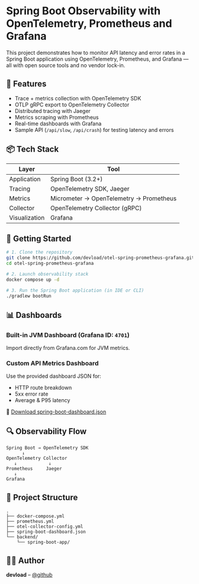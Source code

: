 # Spring Boot Observability with OpenTelemetry, Prometheus and Grafana

This project demonstrates how to monitor API latency and error rates in a Spring Boot application using OpenTelemetry, Prometheus, and Grafana — all with open source tools and no vendor lock-in.

## 📌 Features

* Trace + metrics collection with OpenTelemetry SDK
* OTLP gRPC export to OpenTelemetry Collector
* Distributed tracing with Jaeger
* Metrics scraping with Prometheus
* Real-time dashboards with Grafana
* Sample API (`/api/slow`, `/api/crash`) for testing latency and errors

## 📦 Tech Stack

| Layer         | Tool                                    |
| ------------- | --------------------------------------- |
| Application   | Spring Boot (3.2+)                      |
| Tracing       | OpenTelemetry SDK, Jaeger               |
| Metrics       | Micrometer → OpenTelemetry → Prometheus |
| Collector     | OpenTelemetry Collector (gRPC)          |
| Visualization | Grafana                                 |

## 🚀 Getting Started

```bash
# 1. Clone the repository
git clone https://github.com/devload/otel-spring-prometheus-grafana.git
cd otel-spring-prometheus-grafana

# 2. Launch observability stack
docker compose up -d

# 3. Run the Spring Boot application (in IDE or CLI)
./gradlew bootRun
```

## 📊 Dashboards

### Built-in JVM Dashboard (Grafana ID: `4701`)

Import directly from Grafana.com for JVM metrics.

### Custom API Metrics Dashboard

Use the provided dashboard JSON for:

* HTTP route breakdown
* 5xx error rate
* Average & P95 latency

📌 [Download spring-boot-dashboard.json](https://github.com/devload/otel-spring-prometheus-grafana/blob/main/spring-boot-dashboard.json)

## 🔍 Observability Flow

```text
Spring Boot → OpenTelemetry SDK
      ↓
OpenTelemetry Collector
   ↓            ↓
Prometheus     Jaeger
   ↓
Grafana
```

## 📂 Project Structure

```
.
├── docker-compose.yml
├── prometheus.yml
├── otel-collector-config.yml
├── spring-boot-dashboard.json
└── backend/
    └── spring-boot-app/
```

## 🧑‍💼 Author

**devload** – [@github](https://github.com/devload)
